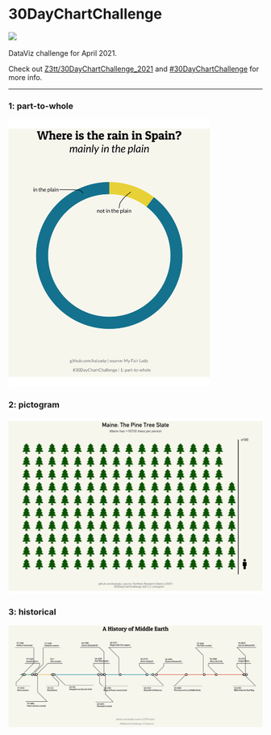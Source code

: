 # 30DayChartChallenge

![](https://github.com/Z3tt/30DayChartChallenge_2021/blob/main/img/topics_ol_blank.png)

DataViz challenge for April 2021.

Check out [Z3tt/30DayChartChallenge_2021](https://github.com/Z3tt/30DayChartChallenge_2021) and [#30DayChartChallenge](https://twitter.com/30DayChartChall) for more info.

---

### 1: part-to-whole
<img width="400" src ="images/1-part_to_whole.png">

### 2: pictogram
<img width="700" src ="images/2-pictogram.png">

### 3: historical
<img src ="images/3-historical.png">
